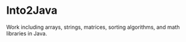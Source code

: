 # Into2Java

Work including arrays, strings, matrices, sorting algorithms, and math libraries in Java.

